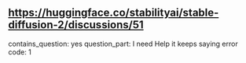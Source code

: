 ## https://huggingface.co/stabilityai/stable-diffusion-2/discussions/51

contains_question: yes
question_part: I need Help it keeps saying error code: 1